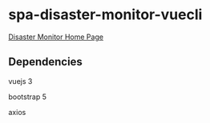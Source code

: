 # spa-disaster-monitor-vuecli

[Disaster Monitor Home Page](https://albraga.github.io/spa-disaster-monitor-vuecli/)

## Dependencies

vuejs 3

bootstrap 5

axios


